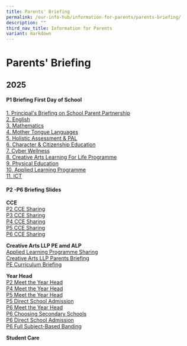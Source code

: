 ```yaml
---
title: Parents' Briefing
permalink: /our-info-hub/information-for-parents/parents-briefing/
description: ""
third_nav_title: Information for Parents
variant: markdown
---
```

# Parents' Briefing

2025
----

#### P1 Briefing First Day of School

[1. Principal's Briefing on School Parent Partnership](/files/Our%20Info%20Hub/Information%20for%20Parents/1__Principal_s_Briefing_on_School_Parent_Partnership.pdf)<br>
[2. English](/files/Our%20Info%20Hub/Information%20for%20Parents/2__English.pdf)<br>
[3. Mathematics](/files/Our%20Info%20Hub/Information%20for%20Parents/3__Mathematics.pdf)<br>
[4. Mother Tongue Languages](/files/Our%20Info%20Hub/Information%20for%20Parents/4__Mother_Tongue_Languages.pdf)<br>
[5. Holistic Assessment &amp; PAL](/files/Our%20Info%20Hub/Information%20for%20Parents/5__Holistic_Assessment___PAL.pdf)<br>
[6. Character &amp; Citizenship Education](/files/Our%20Info%20Hub/Information%20for%20Parents/6__Character___Citizenship_Education.pdf)<br>
[7. Cyber Wellness](/files/Our%20Info%20Hub/Information%20for%20Parents/7__Cyber_Wellness.pdf)<br>
[8. Creative Arts Learning For Life Programme](/files/Our%20Info%20Hub/Information%20for%20Parents/8__Creative_Arts_Learning_For_Life_Programme.pdf)<br>
[9. Physical Education](/files/Our%20Info%20Hub/Information%20for%20Parents/9__Physical_Education.pdf)<br>
[10. Applied Learning Programme](/files/Our%20Info%20Hub/Information%20for%20Parents/10__Applied_Learning_Programme.pdf)<br>
[11. ICT](/files/Our%20Info%20Hub/Information%20for%20Parents/11__ICT.pdf)
  

  

#### P2 -P6 Briefing Slides

**CCE**<br>
[P2 CCE Sharing](https://youtu.be/UkxUKYbLc9Q)<br>
[P3 CCE Sharing](https://youtu.be/jMWqZx_af1k)<br>
[P4 CCE Sharing](https://youtu.be/dLOnNOZkThg)<br>
[P5 CCE Sharing](https://youtu.be/JVSCybwQSfo)<br>
[P6 CCE Sharing](https://youtu.be/ky6SBA_N-xI)


**Creative Arts LLP PE amd ALP**<br>
[Applied Learning Programme Sharing](https://youtu.be/rCJl_tYFU7I)<br>
[Creative Arts LLP Parents Briefing](https://youtu.be/Bl-lSFhV3Us)<br>
[PE Curriculum Briefing](https://youtu.be/wZ4N-g4GG_Y)


**Year Head**<br>
[P2 Meet the Year Head](https://youtu.be/XoF3WH8XkpY)<br>
[P4 Meet the Year Head](https://youtu.be/xFR-rkfGO0E)<br>
[P5 Meet the Year Head](https://youtu.be/UPlrrjLbWGk)<br>
[P5 Direct School Admission](https://youtu.be/eoneSeu-cnE)<br>
[P6 Meet the Year Head](https://youtu.be/lONUOFQ0dtE)<br>
[P6 Choosing Secondary Schools](https://youtu.be/bE88tObvGJk)<br>
[P6 Direct School Admission](https://youtu.be/yyciV59nIAk)<br>
[P6 Full Subject-Based Banding](https://youtu.be/5s8QvqS6YyQ)

**Student Care**<br>
